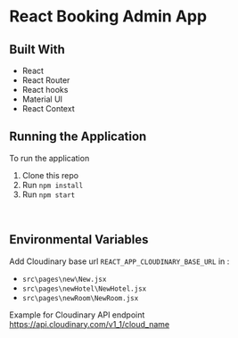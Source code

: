 # React Booking Admin App


## Built With

* React
* React Router
* React hooks
* Material UI
* React Context


## Running the Application

To run the application

1. Clone this repo
2. Run `npm install`
3. Run `npm start`
<br/>

## Environmental Variables

Add Cloudinary base url `REACT_APP_CLOUDINARY_BASE_URL` in :
* `src\pages\new\New.jsx`
* `src\pages\newHotel\NewHotel.jsx`
* `src\pages\newRoom\NewRoom.jsx`


Example for Cloudinary API endpoint https://api.cloudinary.com/v1_1/cloud_name